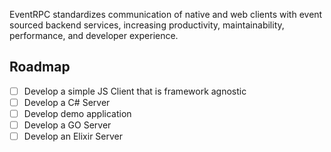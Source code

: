 EventRPC standardizes communication of native and web clients with event sourced backend services, increasing productivity, maintainability, performance, and developer experience.

## Roadmap

-   [ ] Develop a simple JS Client that is framework agnostic
-   [ ] Develop a C# Server
-   [ ] Develop demo application
-   [ ] Develop a GO Server
-   [ ] Develop an Elixir Server
